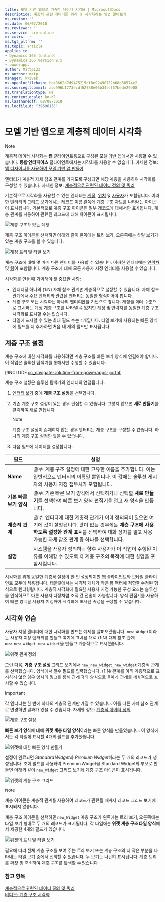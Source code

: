 ```yaml
---
title: 모델 기반 앱으로 계층적 데이터 시각화 | MicrosoftDocs
description: 계층적 관련 데이터를 쿼리 및 시각화하는 방법 알아보기
ms.custom: ''
ms.date: 06/02/2018
ms.reviewer: ''
ms.service: crm-online
ms.suite: ''
ms.tgt_pltfrm: ''
ms.topic: article
applies_to:
- Dynamics 365 (online)
- Dynamics 365 Version 9.x
- powerapps
author: Mattp123
ms.author: matp
manager: kvivek
ms.openlocfilehash: bed8662d7d9475215df8e92490702b68e36574e2
ms.sourcegitcommit: aba996b1773ecdf62758e06b34eaf57bede29e08
ms.translationtype: HT
ms.contentlocale: ko-KR
ms.lasthandoff: 08/08/2018
ms.locfileid: "39696153"
---
```

# <a name="visualize-hierarchical-data-with-model-driven-apps"></a>모델 기반 앱으로 계층적 데이터 시각화

> [!NOTE]
> 계층적 데이터 시각화는 **웹** 클라이언트용으로 구성된 모델 기반 앱에서만 사용할 수 있습니다. **통합 인터페이스** 클라이언트에서는 시각화를 사용할 수 없습니다. 자세한 정보: [앱 디자이너를 사용하여 모델 기반 앱 만들기](../model-driven-apps/create-edit-app.md)

엔터티가 계층적 자체 참조 관계를 가지도록 구성되면 해당 계층을 사용하여 시각화를 구성할 수 있습니다. 자세한 정보: [계층적으로 관련된 데이터 정의 및 쿼리](../common-data-service/define-query-hierarchical-data.md)

기본적으로 시각화를 사용할 수 있는 엔터티는 [계정](/powerapps/developer/common-data-service/reference/entities/account), [위치](/powerapps/developer/common-data-service/reference/entities/position) 및 [사용자](/powerapps/developer/common-data-service/reference/entities/systemuser)가 포함됩니다. 이러한 엔터티의 그리드 보기에서는 레코드 이름 왼쪽에 계층 구조 차트를 나타내는 아이콘이 표시됩니다. 기본적으로 계층 구조 아이콘은 일부 레코드에 대해서만 표시됩니다. 계층 관계를 사용하여 관련된 레코드에 대해 아이콘이 표시됩니다.  
  
 ![계층 구조가 있는 계정](media/account-list-with-hierarchy.png)  
  
 계층 구조 아이콘을 선택하면 아래와 같이 왼쪽에는 트리 보기, 오른쪽에는 타일 보기가 있는 계층 구조를 볼 수 있습니다.  
  
 ![계정 트리 및 타일 보기](media/hierachy-security-accounts-tile-view.png)  
  
 계층 구조에 대해 몇 가지 다른 엔터티를 사용할 수 있습니다. 이러한 엔터티에는 [연락처](/powerapps/developer/common-data-service/reference/entities/contact) 및 [팀](/powerapps/developer/common-data-service/reference/entities/team)이 포함됩니다. 계층 구조에 대해 모든 사용자 지정 엔터티를 사용할 수 있습니다.  
  
시각화를 만들 때 기억해야 할 중요한 사항:  
  
- 엔터티당 하나의 (1:N) 자체 참조 관계만 계층적으로 설정할 수 있습니다. 자체 참조 관계에서 주요 엔터티와 관련된 엔터티는 동일한 형식이어야 합니다.  
- 계층 구조 또는 시각화는 하나의 엔터티만을 기반으로 합니다. 계정을 여러 수준으로 표시하는 계정 계층 구조를 나타낼 수 있지만 계정 및 연락처를 동일한 계층 구조 시각화로 표시할 수는 없습니다. 
- 타일에 표시할 수 있는 최대 필드 수는 4개입니다. 타일 보기에 사용되는 빠른 양식에 필드를 더 추가하면 처음 네 개의 필드만 표시됩니다. 

## <a name="hierarchy-settings"></a>계층 구조 설정

계층 구조에 대한 시각화를 사용하려면 계층 구조를 빠른 보기 양식에 연결해야 합니다. 이 작업은 솔루션 탐색기를 통해서만 수행할 수 있습니다.

[!INCLUDE [cc_navigate-solution-from-powerapps-portal](../../includes/cc_navigate-solution-from-powerapps-portal.md)]

계층 구조 설정은 솔루션 탐색기의 엔터티와 연결됩니다. 

1. [엔터티 보기](../common-data-service/create-edit-entities-solution-explorer.md#view-entities) 중에 **계층 구조 설정**을 선택합니다.
2. 기존 계층 구조 설정이 있는 경우 편집할 수 있습니다. 그렇지 않으면 **새로 만들기**를 클릭하여 새로 만듭니다.
    
    > [!NOTE]
    > 계층 구조 설정이 존재하지 않는 경우 엔터티는 계층 구조를 구성할 수 없습니다.
    >하나의 계층 구조 설정만 있을 수 있습니다. 

1. 다음 필드에 데이터를 설정합니다.

|필드|설명|
|--|--|
|**Name**|*필수.* 계층 구조 설정에 대한 고유한 이름을 추가합니다. 이는 일반적으로 엔터티의 이름일 뿐입니다. 이 값에는 솔루션 게시자의 사용자 지정 접두사가 포함됩니다.|
|**기본 빠른 보기 양식**|*필수.* 기존 빠른 보기 양식에서 선택하거나 선택할 **새로 만들기**를 선택하여 빠른 보기 양식 편집기를 열고 새 양식을 만듭니다.|
|**계층적 관계**|*필수.* 엔터티에 대한 계층적 관계가 이미 정의되어 있으면 여기에 값이 설정됩니다. 값이 없는 경우에는 **계층 구조에 사용하도록 설정한 관계 표시**를 선택하여 대화 상자를 열고 사용 가능한 자체 참조 관계 중 하나를 선택합니다.|
|**설명**|시스템을 사용자 정의하는 향후 사용자가 이 작업이 수행된 이유를 이해할 수 있도록 이 계층 구조의 목적에 대한 설명을 포함시킵니다.|
    

시각화를 위해 동일한 계층적 설정이 한 번 설정되지만 웹 클라이언트와 모바일 클라이언트 모두에 적용됩니다. 태블릿에서는 시각적 개체가 작은 폼 팩터에 적합한 수정된 형식으로 렌더링됩니다. 계층적 시각화에 필요한 사용자 지정 가능한 구성 요소는 솔루션을 인식하므로 다른 사용자 지정처럼 조직 간 전송이 가능합니다. 양식 편집기를 사용하여 빠른 양식을 사용자 지정하여 시각화에 표시된 속성을 구성할 수 있습니다.
  
## <a name="visualization-walk-through"></a>시각화 연습

사용자 지정 엔터티에 대한 시각화를 만드는 예제를 살펴보겠습니다. `new_Widget`이라는 사용자 지정 엔터티를 만들고 여기에 표시된 대로 (1:N) 자체 참조 관계 `new_new_widget_new_widget`을 만들고 계층적으로 표시했습니다.  
  
![위젯 관계 정의](media/widget-relationship-definition.png)  
  
그런 다음, **계층 구조 설정** 그리드 보기에서 `new_new_widget_new_widget` 계층적 관계를 선택했습니다. 양식에서 필수 필드를 입력했습니다. (1:N) 관계를 아직 계층적으로 표시하지 않은 경우 양식의 링크를 통해 관계 정의 양식으로 돌아가 관계를 계층적으로 표시할 수 있습니다.  

> [!IMPORTANT]
> 각 엔터티는 한 번에 하나의 계층적 관계만 가질 수 있습니다. 이를 다른 자체 참조 관계로 변경하면 결과가 있을 수 있습니다. 자세한 정보: [계층적 데이터 정의](../common-data-service/define-query-hierarchical-data.md#define-hierarchical-data)
  
![계층 구조 설정](media/hierarchy-settings.png)  
  
**빠른 보기 양식**에 대해 **위젯 계층 타일 양식**이라는 빠른 양식을 만들었습니다. 이 양식에서는 각 타일에 표시할 4개의 필드를 추가했습니다.  
  
![위젯에 대한 빠른 양식 만들기](media/create-quickform.png)  
  
설정이 완료되면 *Standard Widget*과 *Premium Widget*이라는 두 개의 레코드가 생성됩니다. 조회 필드를 사용하여 Premium Widget을 Standard Widget의 부모로 만들면 아래와 같이 `new_Widget` 그리드 보기에 계층 구조 아이콘이 표시됩니다.  
  
![위젯의 계층 구조 그리드](media/widget-hierarchy-grid.png)  
  
> [!NOTE]
>  계층 아이콘은 계층적 관계를 사용하여 레코드가 관련될 때까지 레코드 그리드 보기에 표시되지 않습니다.  
  
계층 구조 아이콘을 선택하면 `new_Widget` 계층 구조가 왼쪽에는 트리 보기, 오른쪽에는 타일 보기 형태로 두 개의 레코드가 표시됩니다. 각 타일에는 **위젯 계층 구조 타일 양식**에서 제공한 4개의 필드가 있습니다.  
  
![위젯의 트리 및 타일 보기](media/widget-tree-tiles.png)  

필요에 따라 전체 계층 구조를 보여 주는 트리 보기 또는 계층 구조의 더 작은 부분을 나타내는 타일 보기 중에서 선택할 수 있습니다. 두 보기는 나란히 표시됩니다. 계층 트리를 확장 및 축소하여 계층 구조를 탐색할 수 있습니다. 

### <a name="see-also"></a>참고 항목 

[계층적으로 관련된 데이터 정의 및 쿼리](../common-data-service/define-query-hierarchical-data.md)<br />
[비디오: 계층 구조 시각화](http://www.youtube.com/watch?v=_dGBE6icLNw&index=9&list=PLC3591A8FE4ADBE07)